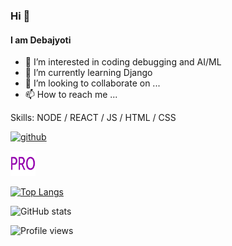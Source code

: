 ### Hi 👋
#### I am Debajyoti

- 👀 I’m interested in coding debugging and AI/ML
- 🌱 I’m currently learning Django
- 💞️ I’m looking to collaborate on ...
- 📫 How to reach me ...


Skills: NODE / REACT / JS / HTML / CSS

[<img src='https://cdn.jsdelivr.net/npm/simple-icons@3.0.1/icons/github.svg' alt='github' height='40'>](https://github.com/https://github.com/debajyoti22)  

<a href='https://github.com/pricing'><img src='https://raw.githubusercontent.com/acervenky/animated-github-badges/master/assets/pro.gif' width='40' height='40'></a> 

[![Top Langs](https://github-readme-stats.vercel.app/api/top-langs/?username=https://github.com/debajyoti22)](https://github.com/anuraghazra/github-readme-stats)

![GitHub stats](https://github-readme-stats.vercel.app/api?username=https://github.com/debajyoti22&show_icons=true)  

![Profile views](https://gpvc.arturio.dev/https://github.com/debajyoti22)  



